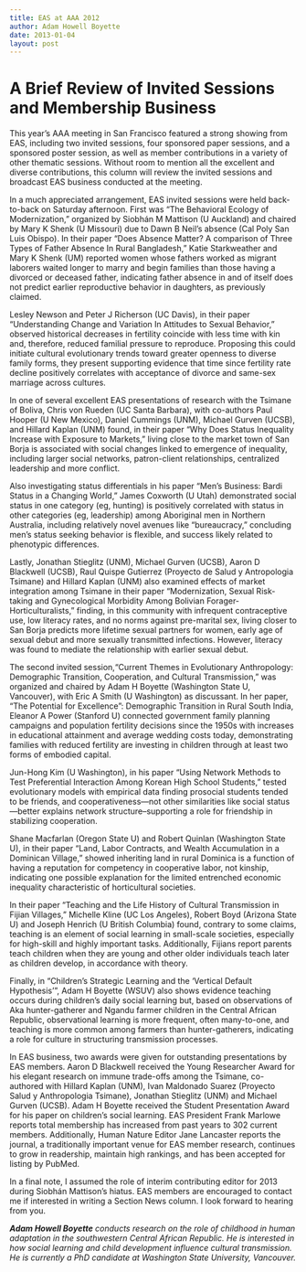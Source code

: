 ```yaml
---
title: EAS at AAA 2012
author: Adam Howell Boyette
date: 2013-01-04
layout: post
---
```


# A Brief Review of Invited Sessions and Membership Business

This year’s AAA meeting in San Francisco featured a strong showing from EAS, including two invited sessions, four sponsored paper sessions, and a sponsored
poster session, as well as member contributions in a variety of other thematic sessions. Without room to mention all the excellent and diverse contributions, this
column will review the invited sessions and broadcast EAS business conducted at the meeting.

In a much appreciated arrangement, EAS invited sessions were held back-to-back on Saturday afternoon. First was “The Behavioral Ecology of Modernization,”
organized by Siobhán M Mattison (U Auckland) and chaired by Mary K Shenk (U Missouri) due to Dawn B Neil’s absence (Cal Poly San Luis Obispo). In their
paper “Does Absence Matter? A comparison of Three Types of Father Absence In Rural Bangladesh,” Katie Starkweather and Mary K Shenk (UM) reported
women whose fathers worked as migrant laborers waited longer to marry and begin families than those having a divorced or deceased father, indicating father
absence in and of itself does not predict earlier reproductive behavior in daughters, as previously claimed.

Lesley Newson and Peter J Richerson (UC Davis), in their paper “Understanding Change and Variation In Attitudes to Sexual Behavior,” observed historical
decreases in fertility coincide with less time with kin and, therefore, reduced familial pressure to reproduce. Proposing this could initiate cultural evolutionary
trends toward greater openness to diverse family forms, they present supporting evidence that time since fertility rate decline positively correlates with
acceptance of divorce and same-sex marriage across cultures.

In one of several excellent EAS presentations of research with the Tsimane of Boliva, Chris von Rueden (UC Santa Barbara), with co-authors Paul Hooper (U
New Mexico), Daniel Cummings (UNM), Michael Gurven (UCSB), and Hillard Kaplan (UNM) found, in their paper “Why Does Status Inequality Increase
with Exposure to Markets,” living close to the market town of San Borja is associated with social changes linked to emergence of inequality, including larger
social networks, patron-client relationships, centralized leadership and more conflict.

Also investigating status differentials in his paper “Men’s Business: Bardi Status in a Changing World,” James Coxworth (U Utah) demonstrated social status in
one category (eg, hunting) is positively correlated with status in other categories (eg, leadership) among Aboriginal men in Northern Australia, including
relatively novel avenues like “bureaucracy,” concluding men’s status seeking behavior is flexible, and success likely related to phenotypic differences.

Lastly, Jonathan Stieglitz (UNM), Michael Gurven (UCSB), Aaron D Blackwell (UCSB), Raul Quispe Gutierrez (Proyecto de Salud y Antropologia Tsimane)
and Hillard Kaplan (UNM) also examined effects of market integration among Tsimane in their paper “Modernization, Sexual Risk-taking and Gynecological
Morbidity Among Bolivian Forager-Horticulturalists,” finding, in this community with infrequent contraceptive use, low literacy rates, and no norms against
pre-marital sex, living closer to San Borja predicts more lifetime sexual partners for women, early age of sexual debut and more sexually transmitted infections.
However, literacy was found to mediate the relationship with earlier sexual debut.

The second invited session,“Current Themes in Evolutionary Anthropology: Demographic Transition, Cooperation, and Cultural Transmission,” was
organized and chaired by Adam H Boyette (Washington State U, Vancouver), with Eric A Smith (U Washington) as discussant. In her paper, “The Potential for
Excellence”: Demographic Transition in Rural South India, Eleanor A Power (Stanford U) connected government family planning campaigns and population
fertility decisions since the 1950s with increases in educational attainment and average wedding costs today, demonstrating families with reduced fertility are
investing in children through at least two forms of embodied capital.

Jun-Hong Kim (U Washington), in his paper “Using Network Methods to Test Preferential Interaction Among Korean High School Students,” tested
evolutionary models with empirical data finding prosocial students tended to be friends, and cooperativeness—not other similarities like social status—better
explains network structure–supporting a role for friendship in stabilizing cooperation.

Shane Macfarlan (Oregon State U) and Robert Quinlan (Washington State U), in their paper “Land, Labor Contracts, and Wealth Accumulation in a
Dominican Village,” showed inheriting land in rural Dominica is a function of having a reputation for competency in cooperative labor, not kinship, indicating
one possible explanation for the limited entrenched economic inequality characteristic of horticultural societies.

In their paper “Teaching and the Life History of Cultural Transmission in Fijian Villages,” Michelle Kline (UC Los Angeles), Robert Boyd (Arizona State U) and
Joseph Henrich (U British Columbia) found, contrary to some claims, teaching is an element of social learning in small-scale societies, especially for high-skill
and highly important tasks. Additionally, Fijians report parents teach children when they are young and other older individuals teach later as children develop,
in accordance with theory.

Finally, in “Children’s Strategic Learning and the ‘Vertical Default Hypothesis’”, Adam H Boyette (WSUV) also shows evidence teaching occurs during
children’s daily social learning but, based on observations of Aka hunter-gatherer and Ngandu farmer children in the Central African Republic, observational
learning is more frequent, often many-to-one, and teaching is more common among farmers than hunter-gatherers, indicating a role for culture in structuring
transmission processes.

In EAS business, two awards were given for outstanding presentations by EAS members. Aaron D Blackwell received the Young Researcher Award for his
elegant research on immune trade-offs among the Tsimane, co-authored with Hillard Kaplan (UNM), Ivan Maldonado Suarez (Proyecto Salud y Anthropologia
Tsimane), Jonathan Stieglitz (UNM) and Michael Gurven (UCSB). Adam H Boyette received the Student Presentation Award for his paper on children’s social
learning. EAS President Frank Marlowe reports total membership has increased from past years to 302 current members. Additionally, Human Nature Editor Jane
Lancaster reports the journal, a traditionally important venue for EAS member research, continues to grow in readership, maintain high rankings, and has been
accepted for listing by PubMed.

In a final note, I assumed the role of interim contributing editor for 2013 during Siobhán Mattison’s hiatus. EAS members are encouraged to contact me if
interested in writing a Section News column. I look forward to hearing from you.

***Adam Howell Boyette*** *conducts research on the role of childhood in human adaptation in the southwestern Central African Republic. He is interested in how social learning and
child development influence cultural transmission. He is currently a PhD candidate at Washington State University, Vancouver.*